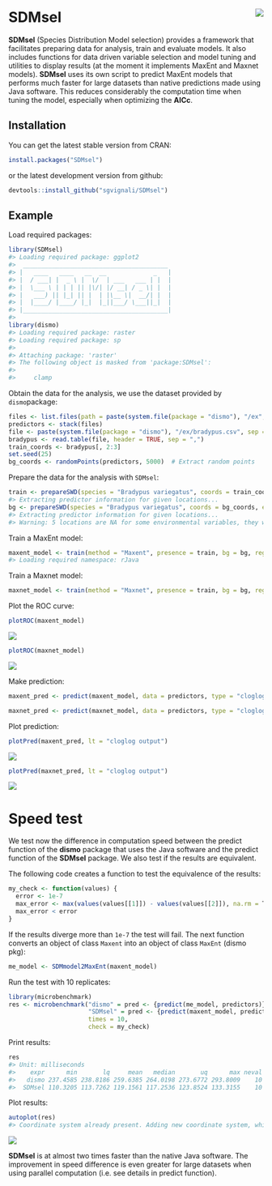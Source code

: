 
<!-- README.md is generated from README.Rmd. Please edit that file -->
SDMsel <img src="logo.png" align="right" />
===========================================

**SDMsel** (Species Distribution Model selection) provides a framework that facilitates preparing data for analysis, train and evaluate models. It also includes functions for data driven variable selection and model tuning and utilities to display results (at the moment it implements MaxEnt and Maxnet models). **SDMsel** uses its own script to predict MaxEnt models that performs much faster for large datasets than native predictions made using Java software. This reduces considerably the computation time when tuning the model, especially when optimizing the **AICc**.

Installation
------------

You can get the latest stable version from CRAN:

``` r
install.packages("SDMsel")
```

or the latest development version from github:

``` r
devtools::install_github("sgvignali/SDMsel")
```

Example
-------

Load required packages:

``` r
library(SDMsel)
#> Loading required package: ggplot2
#>  ________________________________________
#> |   ____   ____   __  __             _   |
#> |  / ___| |  _ \ |  \/  | ___   ___ | |  |
#> |  \___ \ | | | || |\/| |/ __| / _ \| |  |
#> |   ___) || |_| || |  | |\__ \|  __/| |  |
#> |  |____/ |____/ |_|  |_||___/ \___||_|  |
#> |________________________________________|
#> 
library(dismo)
#> Loading required package: raster
#> Loading required package: sp
#> 
#> Attaching package: 'raster'
#> The following object is masked from 'package:SDMsel':
#> 
#>     clamp
```

Obtain the data for the analysis, we use the dataset provided by `dismo`package:

``` r
files <- list.files(path = paste(system.file(package = "dismo"), "/ex", sep = ""), pattern = "grd", full.names = T)
predictors <- stack(files)
file <- paste(system.file(package = "dismo"), "/ex/bradypus.csv", sep = "")
bradypus <- read.table(file, header = TRUE, sep = ",")
train_coords <- bradypus[, 2:3]
set.seed(25)
bg_coords <- randomPoints(predictors, 5000)  # Extract random points
```

Prepare the data for the analysis with `SDMsel`:

``` r
train <- prepareSWD(species = "Bradypus variegatus", coords = train_coords, env = predictors, categoricals = "biome")
#> Extracting predictor information for given locations...
bg <- prepareSWD(species = "Bradypus variegatus", coords = bg_coords, env = predictors, categoricals = "biome")
#> Extracting predictor information for given locations...
#> Warning: 5 locations are NA for some environmental variables, they will be discard!
```

Train a MaxEnt model:

``` r
maxent_model <- train(method = "Maxent", presence = train, bg = bg, reg = 1, fc = "lqph")
#> Loading required namespace: rJava
```

Train a Maxnet model:

``` r
maxnet_model <- train(method = "Maxnet", presence = train, bg = bg, reg = 1, fc = "lqph")
```

Plot the ROC curve:

``` r
plotROC(maxent_model)
```

<img src="docs/reference/figures/README-plot-ROC-curve maxent-1.png" style="display: block; margin: auto;" />

``` r
plotROC(maxnet_model)
```

<img src="docs/reference/figures/README-plot-ROC-curve maxnet-1.png" style="display: block; margin: auto;" />

Make prediction:

``` r
maxent_pred <- predict(maxent_model, data = predictors, type = "cloglog")
```

``` r
maxnet_pred <- predict(maxnet_model, data = predictors, type = "cloglog")
```

Plot prediction:

``` r
plotPred(maxent_pred, lt = "cloglog output")
```

<img src="docs/reference/figures/README-plot-prediction maxent-1.png" style="display: block; margin: auto;" />

``` r
plotPred(maxnet_pred, lt = "cloglog output")
```

<img src="docs/reference/figures/README-plot-prediction maxnet-1.png" style="display: block; margin: auto;" />

Speed test
==========

We test now the difference in computation speed between the predict function of the **dismo** package that uses the Java software and the predict function of the **SDMsel** package. We also test if the results are equivalent.

The following code creates a function to test the equivalence of the results:

``` r
my_check <- function(values) {
  error <- 1e-7 
  max_error <- max(values(values[[1]]) - values(values[[2]]), na.rm = T) 
  max_error < error
}
```

If the results diverge more than `1e-7` the test will fail. The next function converts an object of class `Maxent` into an object of class `MaxEnt` (dismo pkg):

``` r
me_model <- SDMmodel2MaxEnt(maxent_model)
```

Run the test with 10 replicates:

``` r
library(microbenchmark)
res <- microbenchmark("dismo" = pred <- {predict(me_model, predictors)},
                      "SDMsel" = pred <- {predict(maxent_model, predictors, type = "cloglog")},
                      times = 10,
                      check = my_check)
```

Print results:

``` r
res
#> Unit: milliseconds
#>    expr      min       lq     mean   median       uq      max neval
#>   dismo 237.4585 238.8186 259.6385 264.0198 273.6772 293.8009    10
#>  SDMsel 110.3205 113.7262 119.1561 117.2536 123.8524 133.3155    10
```

Plot results:

``` r
autoplot(res)
#> Coordinate system already present. Adding new coordinate system, which will replace the existing one.
```

<img src="docs/reference/figures/README-unnamed-chunk-6-1.png" style="display: block; margin: auto;" />

**SDMsel** is at almost two times faster than the native Java software. The improvement in speed difference is even greater for large datasets when using parallel computation (i.e. see details in predict function).
